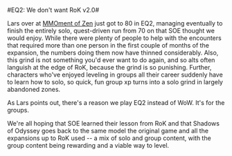 #EQ2: We don't want RoK v2.0#

Lars over at [MMOment of Zen](http://mmomentofzen.blogspot.com/2008/07/back-in-saddle-again.html) just got to 80 in EQ2, managing eventually to finish the entirely solo, quest-driven run from 70 on that SOE thought we would enjoy. While there were plenty of people to help with the encounters that required more than one person in the first couple of months of the expansion, the numbers doing them now have thinned considerably. Also, this grind is not something you'd ever want to do again, and so alts often languish at the edge of RoK, because the grind is so punishing. Further, characters who've enjoyed leveling in groups all their career suddenly have to learn how to solo, so quick, fun group xp turns into a solo grind in largely abandoned zones.

As Lars points out, there's a reason we play EQ2 instead of WoW. It's for the groups.

We're all hoping that SOE learned their lesson from RoK and that Shadows of Odyssey goes back to the same model the original game and all the expansions up to RoK used -- a mix of solo and group content, with the group content being rewarding and a viable way to level.

